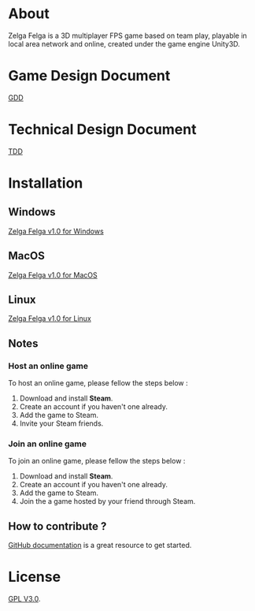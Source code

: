 # About
Zelga Felga is a 3D multiplayer FPS game based on team play, playable in local area network and online, created under the game engine Unity3D.

# Game Design Document


<a href="https://bit.ly/ZelgaFelgaGDD">GDD</a>

# Technical Design Document

<a href="https://bit.ly/ZelgaFelgaTDD">TDD</a>

# Installation

## Windows

<a href="https://github.com/ZelgaFelga/zf-repo/releases/tag/v1.0-Windows">Zelga Felga v1.0 for Windows</a>

## MacOS

<a href="https://github.com/ZelgaFelga/zf-repo/releases/tag/v1.0-MacOS">Zelga Felga v1.0 for MacOS</a>

## Linux

<a href="https://github.com/ZelgaFelga/zf-repo/releases/tag/v1.0-MacOS">Zelga Felga v1.0 for Linux</a>

## Notes

### Host an online game
To host an online game, please fellow the steps below :
<ol>
    <li>Download and install <b>Steam</b>.</li>
    <li>Create an account if you haven't one already.</li>
    <li>Add the game to Steam.</li>
    <li>Invite your Steam friends.</li>
</ol> 

### Join an online game
To join an online game, please fellow the steps below :
<ol>
    <li>Download and install <b>Steam</b>.</li>
    <li>Create an account if you haven't one already.</li>
    <li>Add the game to Steam.</li>
    <li>Join the a game hosted by your friend through Steam.</li>
</ol> 

## How to contribute ?

<a href="https://docs.github.com/en/get-started" >GitHub documentation</a> is a great resource to get started.

# License

<a href="https://www.gnu.org/licenses/gpl-3.0.txt">GPL V3.0</a>.
